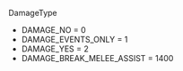 DamageType
* DAMAGE_NO = 0
* DAMAGE_EVENTS_ONLY = 1
* DAMAGE_YES = 2
* DAMAGE_BREAK_MELEE_ASSIST = 1400